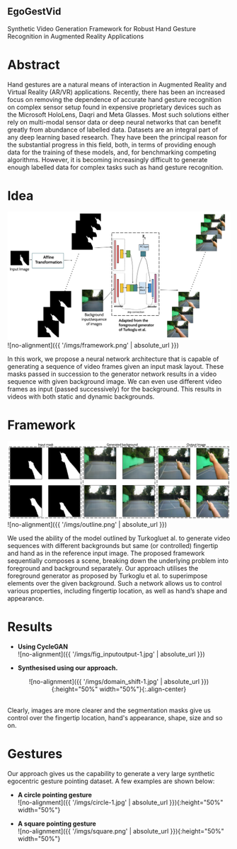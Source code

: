 ## **EgoGestVid**
Synthetic Video Generation Framework for Robust Hand Gesture Recognition in Augmented Reality Applications

# Abstract
Hand gestures are a natural means of interaction in Augmented Reality and Virtual Reality (AR/VR) applications. Recently, there has been an increased focus on removing the dependence of accurate hand gesture recognition on complex sensor setup found in expensive proprietary devices such as the Microsoft HoloLens, Daqri and Meta Glasses. Most such solutions either rely on multi-modal sensor data or deep neural networks that can benefit greatly from abundance of labelled data. Datasets are an integral part of any deep learning based research. They have been the principal reason for the substantial progress in this field, both, in terms of providing enough data for the training of these models, and, for benchmarking competing algorithms. However, it is becoming increasingly difficult to generate enough labelled data for complex tasks such as hand gesture recognition.

# Idea

![](https://github.com/EgoGestVid/EgoGestVid.github.io/blob/master/imgs/framework.png)
![no-alignment]({{ '/imgs/framework.png' | absolute_url }})

In this work, we propose a neural network architecture that is capable of generating a sequence of video frames given an input mask layout. These masks passed in succession to the generator network results in a video sequence with given background image. We can even use different video frames as input (passed successively) for the background. This results in videos with both static and dynamic backgrounds.

# Framework

![](https://github.com/EgoGestVid/EgoGestVid.github.io/blob/master/imgs/outline.png)
![no-alignment]({{ '/imgs/outline.png' | absolute_url }})

We used the ability of the model outlined by Turkogluet al. to generate video sequences with different backgrounds but same (or controlled) fingertip and hand as in the reference input image. The proposed framework sequentially composes a scene, breaking down the underlying problem into foreground and background separately. Our approach utilises the foreground generator as proposed by Turkoglu et al. to superimpose elements over the given background.  Such a network allows us to control various properties, including fingertip location, as well as hand’s shape and appearance.

# Results

- **Using CycleGAN**<br>
![no-alignment]({{ '/imgs/fig_inputoutput-1.jpg' | absolute_url }})

- **Synthesised using our approach.**<br>
<p align="center">
![no-alignment]({{ '/imgs/domain_shift-1.jpg' | absolute_url }}){:height="50%" width="50%"}{:.align-center}
</p>

<br>Clearly, images are more clearer and the segmentation masks give us control over the fingertip location, hand's appearance, shape, size and so on.

# Gestures

Our approach gives us the capability to generate a very large synthetic egocentric gesture pointing dataset. A few examples are shown below:

- **A circle pointing gesture** <br>
  ![no-alignment]({{ '/imgs/circle-1.jpg' | absolute_url }}){:height="50%" width="50%"} 
  
-  **A square pointing gesture** <br>
  ![no-alignment]({{ '/imgs/square.png' | absolute_url }}){:height="50%" width="50%"} 
  








